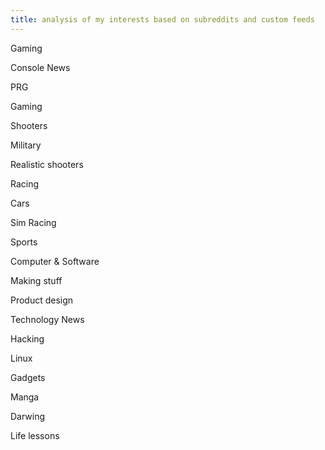 ```yaml
---
title: analysis of my interests based on subreddits and custom feeds
---
```

Gaming

Console News

PRG

Gaming

Shooters

Military

Realistic shooters

Racing

Cars

Sim Racing

Sports

Computer & Software

Making stuff

Product design

Technology News

Hacking

Linux

Gadgets

Manga

Darwing

Life lessons
